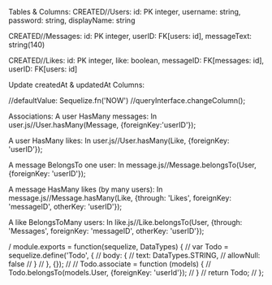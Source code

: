 Tables & Columns:
CREATED//Users: id: PK integer, username: string, password: string, displayName: string

CREATED//Messages: id: PK integer, userID: FK[users: id], messageText: string(140)

CREATED//Likes: id: PK integer, like: boolean, messageID: FK[messages: id], userID: FK[users: id]

Update createdAt & updatedAt Columns:

//defaultValue: Sequelize.fn('NOW')
//queryInterface.changeColumn();

Associations:
A user HasMany messages:
In user.js//User.hasMany(Message, {foreignKey:'userID'});

A user HasMany likes:
In user.js//User.hasMany(Like, {foreignKey: 'userID'});

A message BelongsTo one user:
In message.js//Message.belongsTo(User, {foreignKey: 'userID'});

A message HasMany likes (by many users):
In message.js//Message.hasMany(Like, {through: 'Likes', foreignKey: 'messageID', otherKey: 'userID'});

A like BelongsToMany users:
In like.js//Like.belongsTo(User, {through: 'Messages', foreignKey: 'messageID', otherKey: 'userID'});

/ module.exports = function(sequelize, DataTypes) {
//   var Todo = sequelize.define('Todo', {
//     body: {
//       text: DataTypes.STRING,
//       allowNull: false
//     }
//   }, {});
//
//   Todo.associate = function (models) {
//     Todo.belongsTo(models.User, {foreignKey: 'userId'});
//   }
//   return Todo;
// };
